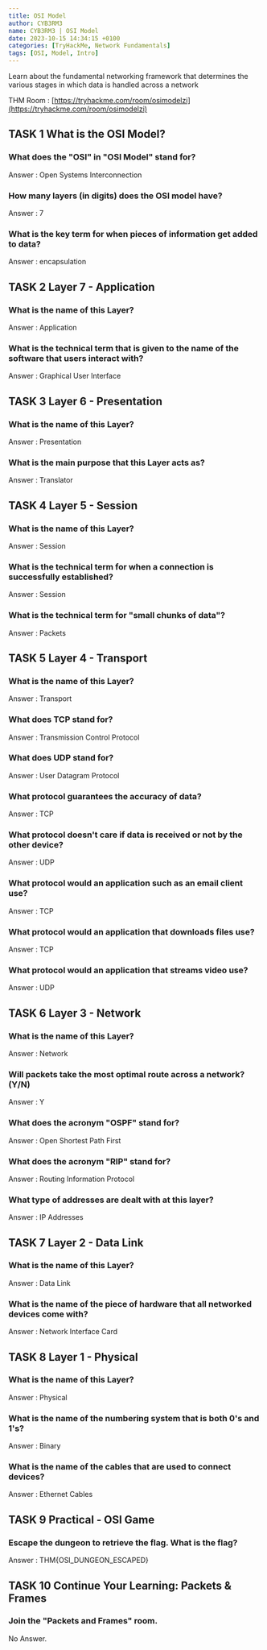 ```yaml
---
title: OSI Model
author: CYB3RM3
name: CYB3RM3 | OSI Model
date: 2023-10-15 14:34:15 +0100
categories: [TryHackMe, Network Fundamentals]
tags: [OSI, Model, Intro]
---
```


Learn about the fundamental networking framework that determines the various stages in which data is handled across a network

THM Room : [https://tryhackme.com/room/osimodelzi](https://tryhackme.com/room/osimodelzi)


## TASK 1 What is the OSI Model?
### What does the "OSI" in "OSI Model" stand for?
Answer : Open Systems Interconnection

### How many layers (in digits) does the OSI model have?
Answer : 7

### What is the key term for when pieces of information get added to data?
Answer : encapsulation

## TASK 2 Layer 7 - Application
### What is the name of this Layer?
Answer : Application

### What is the technical term that is given to the name of the software that users interact with?
Answer : Graphical User Interface

## TASK 3 Layer 6 - Presentation
### What is the name of this Layer?
Answer : Presentation

### What is the main purpose that this Layer acts as?
Answer : Translator

## TASK 4 Layer 5 - Session
### What is the name of this Layer?
Answer : Session

### What is the technical term for when a connection is successfully established?
Answer : Session

### What is the technical term for "small chunks of data"?
Answer : Packets

## TASK 5 Layer 4 - Transport
### What is the name of this Layer?
Answer : Transport

### What does TCP stand for?
Answer : Transmission Control Protocol

### What does UDP stand for?
Answer : User Datagram Protocol

### What protocol guarantees the accuracy of data?
Answer : TCP

### What protocol doesn't care if data is received or not by the other device?
Answer : UDP

### What protocol would an application such as an email client use?
Answer : TCP

### What protocol would an application that downloads files use?
Answer : TCP

### What protocol would an application that streams video use?
Answer : UDP

## TASK 6 Layer 3 - Network
### What is the name of this Layer?
Answer : Network

### Will packets take the most optimal route across a network? (Y/N)
Answer : Y

### What does the acronym "OSPF" stand for?
Answer : Open Shortest Path First

### What does the acronym "RIP" stand for?
Answer : Routing Information Protocol

### What type of addresses are dealt with at this layer?
Answer : IP Addresses

## TASK 7 Layer 2 - Data Link
### What is the name of this Layer?
Answer : Data Link

### What is the name of the piece of hardware that all networked devices come with?
Answer : Network Interface Card

## TASK 8 Layer 1 - Physical

### What is the name of this Layer?
Answer : Physical

### What is the name of the numbering system that is both 0's and 1's?
Answer : Binary

### What is the name of the cables that are used to connect devices?
Answer : Ethernet Cables

## TASK 9 Practical - OSI Game
###  Escape the dungeon to retrieve the flag. What is the flag? 
Answer : THM{OSI_DUNGEON_ESCAPED}

## TASK 10 Continue Your Learning: Packets & Frames
### Join the "Packets and Frames" room.
No Answer.
